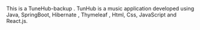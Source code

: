 This is a TuneHub-backup . TunHub is a music application developed using Java, SpringBoot, Hibernate , Thymeleaf , Html, Css, JavaScript and React.js.
